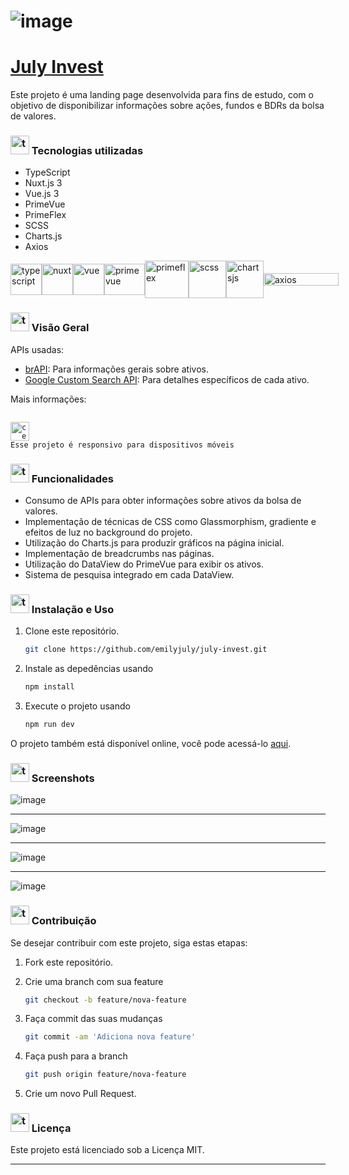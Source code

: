 # ![image](https://github.com/emilyjuly/july-invest/assets/87674883/8eee305a-2279-4b33-9581-d54bb4587806)

# <a href="https://master--july-invest.netlify.app/" target="_blank">July Invest</a>
Este projeto é uma landing page desenvolvida para fins de estudo, com o objetivo de disponibilizar informações sobre ações, fundos e BDRs da bolsa de valores. 

###  <img src="https://cdn-icons-png.flaticon.com/256/7156/7156401.png" alt="typescript" width="30" height="30"/> Tecnologias utilizadas

- TypeScript
- Nuxt.js 3
- Vue.js 3
- PrimeVue
- PrimeFlex
- SCSS
- Charts.js
- Axios

<div style="display: flex; align-items: center; gap: 5;">
  <img src="https://cdn.iconscout.com/icon/free/png-256/free-typescript-1174965.png" alt="typescript" width="50" height="50"/>
  <img src="https://nuxt.com/assets/design-kit/icon-green.svg" alt="nuxt" width="50" height="50"/>
  <img src="https://static-00.iconduck.com/assets.00/vue-icon-2048x2048-ttu9fp8c.png" alt="vue" width="50" height="50"/>
  <img src="https://cdn.dribbble.com/users/169245/screenshots/5906210/media/e10e7148f2de8334ce71b974520c8b1d.png?resize=400x300&vertical=center" alt="primevue" width="65" height="50"/>
  <img src="https://www.primefaces.org/cdn/primeflex/images/PrimeFlexLogo.svg" alt="primeflex" width="70" height="60"/>
  <img src="https://cdn-icons-png.flaticon.com/512/5968/5968358.png" alt="scss" width="60" height="60"/>
  <img src="https://seeklogo.com/images/C/chart-js-logo-BB0E7C3308-seeklogo.com.png" alt="chartsjs" width="60" height="60"/>
  <img src="https://upload.wikimedia.org/wikipedia/commons/thumb/d/d1/Axios_%28computer_library%29_logo.svg/2560px-Axios_%28computer_library%29_logo.svg.png" alt="axios" width="120" height="20"/>
</div>

###  <img src="https://cdn-icons-png.flaticon.com/256/7156/7156401.png" alt="typescript" width="30" height="30"/>  Visão Geral
APIs usadas:

- <a href="https://brapi.dev/" target="_blank">brAPI</a>: Para informações gerais sobre ativos.
- <a href="https://developers.google.com/custom-search" target="_blank">Google Custom Search API</a>: Para detalhes específicos de cada ativo.

Mais informações:

  <code> <img src="https://cdn-icons-png.flaticon.com/512/4477/4477610.png" alt="celular" width="30" height="30"/> Esse projeto é responsivo para dispositivos móveis</code>

###  <img src="https://cdn-icons-png.flaticon.com/256/7156/7156401.png" alt="typescript" width="30" height="30"/>  Funcionalidades
- Consumo de APIs para obter informações sobre ativos da bolsa de valores.
- Implementação de técnicas de CSS como Glassmorphism, gradiente e efeitos de luz no background do projeto.
- Utilização do Charts.js para produzir gráficos na página inicial.
- Implementação de breadcrumbs nas páginas.
- Utilização do DataView do PrimeVue para exibir os ativos.
- Sistema de pesquisa integrado em cada DataView.


###  <img src="https://cdn-icons-png.flaticon.com/256/7156/7156401.png" alt="typescript" width="30" height="30"/>  Instalação e Uso
1. Clone este repositório.

   ```bash
   git clone https://github.com/emilyjuly/july-invest.git

2. Instale as depedências usando
     ```bash
   npm install

3. Execute o projeto usando
     ```bash
   npm run dev

O projeto também está disponível online, você pode acessá-lo [aqui](https://master--july-invest.netlify.app/). 

###  <img src="https://cdn-icons-png.flaticon.com/256/7156/7156401.png" alt="typescript" width="30" height="30"/>  Screenshots
![image](https://github.com/emilyjuly/july-invest/assets/87674883/e157ef1f-036d-43a1-a12e-a9bb57828026)
<hr>

![image](https://github.com/emilyjuly/july-invest/assets/87674883/3699c2f2-0d16-4fda-b113-02d800027ccf)

<hr>

![image](https://github.com/emilyjuly/july-invest/assets/87674883/5cf2a560-d348-4340-9a63-d13c48b1e4c1)

<hr>

![image](https://github.com/emilyjuly/july-invest/assets/87674883/4c1f7ed1-8ec5-40d7-a752-38ec44a20d23)

###  <img src="https://cdn-icons-png.flaticon.com/256/7156/7156401.png" alt="typescript" width="30" height="30"/>  Contribuição
Se desejar contribuir com este projeto, siga estas etapas:

1. Fork este repositório.
2. Crie uma branch com sua feature
     ```bash
   git checkout -b feature/nova-feature

3. Faça commit das suas mudanças
   
     ```bash
    git commit -am 'Adiciona nova feature'

4. Faça push para a branch
   
     ```bash
   git push origin feature/nova-feature

5. Crie um novo Pull Request.

###  <img src="https://cdn-icons-png.flaticon.com/256/7156/7156401.png" alt="typescript" width="30" height="30"/>  Licença
Este projeto está licenciado sob a Licença MIT.

<hr>




